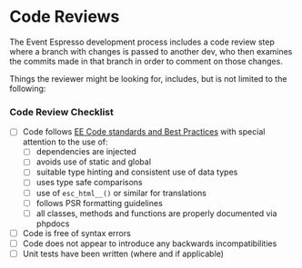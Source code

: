 # Code Reviews

The Event Espresso development process includes a code review step where a branch with changes is passed to another dev, who then examines the commits made in that branch in order to comment on those changes.

Things the reviewer might be looking for, includes, but is not limited to the following:

### Code Review Checklist

 * [ ] Code follows [EE Code standards and Best Practices](https://github.com/eventespresso/event-espresso-core/tree/master/docs/A--Best-Practices) with special attention to the use of:
      * [ ] dependencies are injected
      * [ ] avoids use of static and global 
      * [ ] suitable type hinting and consistent use of data types
      * [ ] uses type safe comparisons
      * [ ] use of ` esc_html__() ` or similar for translations
      * [ ] follows PSR formatting guidelines
      * [ ] all classes, methods and functions are properly documented via phpdocs
 * [ ] Code is free of syntax errors
 * [ ] Code does not appear to introduce any backwards incompatibilities
 * [ ] Unit tests have been written (where and if applicable)
